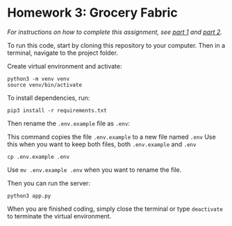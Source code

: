 # Homework 3: Grocery Fabric

_For instructions on how to complete this assignment, see [part 1](https://github.com/Tech-at-DU/ACS-1220-Authentication-and-Associations/blob/master/Assignments/grocery-fabric.md) and [part 2](https://github.com/Tech-at-DU/ACS-1220-Authentication-and-Associations/blob/master/Assignments/grocery-fabric-part-2.md)._

To run this code, start by cloning this repository to your computer. Then in a terminal, navigate to the project folder.

Create virtual environment and activate:
```
python3 -m venv venv
source venv/bin/activate
```

To install dependencies, run:

```
pip3 install -r requirements.txt
```

Then rename the `.env.example` file as `.env`:

This command copies the file `.env.example` to a new file named `.env`
Use this when you want to keep both files, both `.env.example` and `.env`
```
cp .env.example .env
```

Use `mv .env.example .env` when you want to rename the file.

Then you can run the server:

```
python3 app.py
```

When you are finished coding, simply close the terminal or type `deactivate` to terminate the virtual environment.